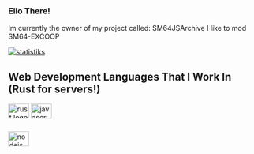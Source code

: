 ### Ello There!

Im currently the owner of my project called: SM64JSArchive
I like to mod SM64-EXCOOP

[![statistiks](https://github-readme-stats.vercel.app/api?username=GManTheMarioGuy&theme=synthwave&show_icons=true)](https://github.com/anuraghazra/github-readme-stats)
## Web Development Languages That I Work In (Rust for servers!)
<div align="left">
  <img src="https://cdn.jsdelivr.net/gh/devicons/devicon/icons/rust/rust-plain.svg" height="30" width="42" alt="rust logo"  />

  <img src="https://cdn.jsdelivr.net/gh/devicons/devicon/icons/javascript/javascript-original.svg" height="30" width="42" alt="javascript logo"  />
</div>

###

<div align="left">
  <img src="https://cdn.jsdelivr.net/gh/devicons/devicon/icons/nodejs/nodejs-original.svg" height="30" width="42" alt="nodejs logo"  />

